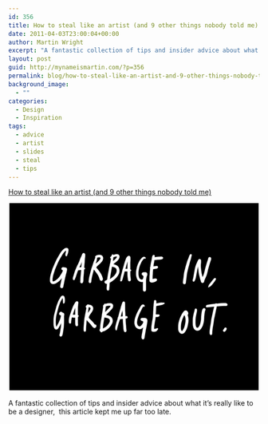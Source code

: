```yaml
---
id: 356
title: How to steal like an artist (and 9 other things nobody told me)
date: 2011-04-03T23:00:04+00:00
author: Martin Wright
excerpt: "A fantastic collection of tips and insider advice about what it's really like to be a designer, this article kept me up far too late."
layout: post
guid: http://mynameismartin.com/?p=356
permalink: blog/how-to-steal-like-an-artist-and-9-other-things-nobody-told-me/
background_image:
  - ""
categories:
  - Design
  - Inspiration
tags:
  - advice
  - artist
  - slides
  - steal
  - tips
---
```

[How to steal like an artist (and 9 other things nobody told me)](http://www.austinkleon.com/2011/03/30/how-to-steal-like-an-artist-and-9-other-things-nobody-told-me/)

<p style="text-align: center;">
  <a href="http://www.austinkleon.com/2011/03/30/how-to-steal-like-an-artist-and-9-other-things-nobody-told-me/"><img class="size-full wp-image-357 alignnone" title="5580292092_c7d85f8818_o" alt="" src="/assets/img/blog-post-images/2011/04/5580292092_c7d85f8818_o.gif" width="500" height="375" /></a>
</p>

<p style="text-align: left;">
  A fantastic collection of tips and insider advice about what it&#8217;s really like to be a designer,  this article kept me up far too late.
</p>